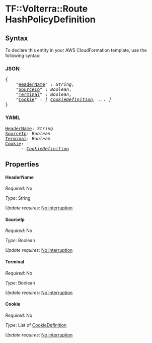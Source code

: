 # TF::Volterra::Route HashPolicyDefinition

## Syntax

To declare this entity in your AWS CloudFormation template, use the following syntax:

### JSON

<pre>
{
    "<a href="#headername" title="HeaderName">HeaderName</a>" : <i>String</i>,
    "<a href="#sourceip" title="SourceIp">SourceIp</a>" : <i>Boolean</i>,
    "<a href="#terminal" title="Terminal">Terminal</a>" : <i>Boolean</i>,
    "<a href="#cookie" title="Cookie">Cookie</a>" : <i>[ <a href="cookiedefinition.md">CookieDefinition</a>, ... ]</i>
}
</pre>

### YAML

<pre>
<a href="#headername" title="HeaderName">HeaderName</a>: <i>String</i>
<a href="#sourceip" title="SourceIp">SourceIp</a>: <i>Boolean</i>
<a href="#terminal" title="Terminal">Terminal</a>: <i>Boolean</i>
<a href="#cookie" title="Cookie">Cookie</a>: <i>
      - <a href="cookiedefinition.md">CookieDefinition</a></i>
</pre>

## Properties

#### HeaderName

_Required_: No

_Type_: String

_Update requires_: [No interruption](https://docs.aws.amazon.com/AWSCloudFormation/latest/UserGuide/using-cfn-updating-stacks-update-behaviors.html#update-no-interrupt)

#### SourceIp

_Required_: No

_Type_: Boolean

_Update requires_: [No interruption](https://docs.aws.amazon.com/AWSCloudFormation/latest/UserGuide/using-cfn-updating-stacks-update-behaviors.html#update-no-interrupt)

#### Terminal

_Required_: No

_Type_: Boolean

_Update requires_: [No interruption](https://docs.aws.amazon.com/AWSCloudFormation/latest/UserGuide/using-cfn-updating-stacks-update-behaviors.html#update-no-interrupt)

#### Cookie

_Required_: No

_Type_: List of <a href="cookiedefinition.md">CookieDefinition</a>

_Update requires_: [No interruption](https://docs.aws.amazon.com/AWSCloudFormation/latest/UserGuide/using-cfn-updating-stacks-update-behaviors.html#update-no-interrupt)

